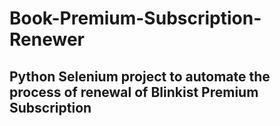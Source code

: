 # Book-Premium-Subscription-Renewer

## Python Selenium project to automate the process of renewal of Blinkist Premium Subscription
